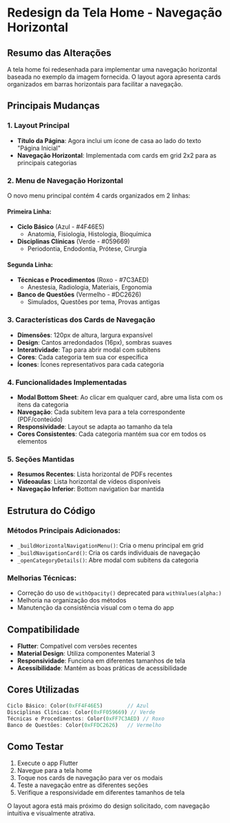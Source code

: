 # Redesign da Tela Home - Navegação Horizontal

## Resumo das Alterações

A tela home foi redesenhada para implementar uma navegação horizontal baseada no exemplo da imagem fornecida. O layout agora apresenta cards organizados em barras horizontais para facilitar a navegação.

## Principais Mudanças

### 1. Layout Principal
- **Título da Página**: Agora inclui um ícone de casa ao lado do texto "Página Inicial"
- **Navegação Horizontal**: Implementada com cards em grid 2x2 para as principais categorias

### 2. Menu de Navegação Horizontal
O novo menu principal contém 4 cards organizados em 2 linhas:

#### Primeira Linha:
- **Ciclo Básico** (Azul - #4F46E5)
  - Anatomia, Fisiologia, Histologia, Bioquímica
- **Disciplinas Clínicas** (Verde - #059669)
  - Periodontia, Endodontia, Prótese, Cirurgia

#### Segunda Linha:
- **Técnicas e Procedimentos** (Roxo - #7C3AED)
  - Anestesia, Radiologia, Materiais, Ergonomia
- **Banco de Questões** (Vermelho - #DC2626)
  - Simulados, Questões por tema, Provas antigas

### 3. Características dos Cards de Navegação
- **Dimensões**: 120px de altura, largura expansível
- **Design**: Cantos arredondados (16px), sombras suaves
- **Interatividade**: Tap para abrir modal com subitens
- **Cores**: Cada categoria tem sua cor específica
- **Ícones**: Ícones representativos para cada categoria

### 4. Funcionalidades Implementadas
- **Modal Bottom Sheet**: Ao clicar em qualquer card, abre uma lista com os itens da categoria
- **Navegação**: Cada subitem leva para a tela correspondente (PDF/conteúdo)
- **Responsividade**: Layout se adapta ao tamanho da tela
- **Cores Consistentes**: Cada categoria mantém sua cor em todos os elementos

### 5. Seções Mantidas
- **Resumos Recentes**: Lista horizontal de PDFs recentes
- **Videoaulas**: Lista horizontal de vídeos disponíveis
- **Navegação Inferior**: Bottom navigation bar mantida

## Estrutura do Código

### Métodos Principais Adicionados:
- `_buildHorizontalNavigationMenu()`: Cria o menu principal em grid
- `_buildNavigationCard()`: Cria os cards individuais de navegação
- `_openCategoryDetails()`: Abre modal com subitens da categoria

### Melhorias Técnicas:
- Correção do uso de `withOpacity()` deprecated para `withValues(alpha:)`
- Melhoria na organização dos métodos
- Manutenção da consistência visual com o tema do app

## Compatibilidade

- **Flutter**: Compatível com versões recentes
- **Material Design**: Utiliza componentes Material 3
- **Responsividade**: Funciona em diferentes tamanhos de tela
- **Acessibilidade**: Mantém as boas práticas de acessibilidade

## Cores Utilizadas

```dart
Ciclo Básico: Color(0xFF4F46E5)        // Azul
Disciplinas Clínicas: Color(0xFF059669) // Verde
Técnicas e Procedimentos: Color(0xFF7C3AED) // Roxo
Banco de Questões: Color(0xFFDC2626)   // Vermelho
```

## Como Testar

1. Execute o app Flutter
2. Navegue para a tela home
3. Toque nos cards de navegação para ver os modais
4. Teste a navegação entre as diferentes seções
5. Verifique a responsividade em diferentes tamanhos de tela

O layout agora está mais próximo do design solicitado, com navegação intuitiva e visualmente atrativa.
